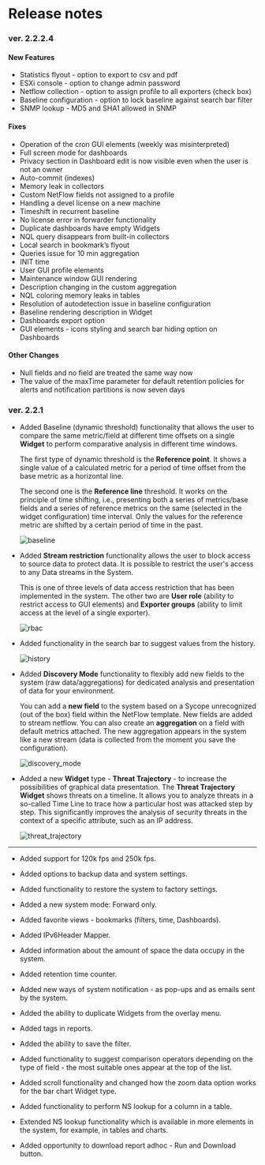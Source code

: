 # Release notes

### ver. 2.2.2.4

#### New Features

- Statistics flyout - option to export to csv and pdf
- ESXi console - option to change admin password
- Netflow collection - option to assign profile to all exporters (check box) 
- Baseline configuration - option to lock baseline against search bar filter
- SNMP lookup - MD5 and SHA1 allowed in SNMP

#### Fixes

- Operation of the cron GUI elements (weekly was misinterpreted)
- Full screen mode for dashboards
- Privacy section in Dashboard edit is now visible even when the user is not an owner
- Auto-commit (indexes)
- Memory leak in collectors 
- Custom NetFlow fields not assigned to a profile
- Handling a devel license on a new machine
- Timeshift in recurrent baseline
- No license error in forwarder functionality
- Duplicate dashboards have empty Widgets
- NQL query disappears from built-in collectors
- Local search in bookmark’s flyout
- Queries issue for 10 min aggregation
- INIT time
- User GUI profile elements
- Maintenance window GUI rendering
- Description changing in the custom aggregation
- NQL coloring memory leaks in tables
- Resolution of autodetection issue in baseline configuration
- Baseline rendering description in Widget 
- Dashboards export option
- GUI elements - icons styling and search bar hiding option on Dashboards

#### Other Changes

- Null fields and no field are treated the same way now
- The value of the maxTime parameter for default retention policies for alerts and notification partitions is now seven days



### ver. 2.2.1

- Added Baseline (dynamic threshold) functionality that allows the user to compare the same metric/field at different time offsets on a single **Widget** to perform comparative analysis in different time windows.

  The first type of dynamic threshold is the **Reference point**. It shows a single value of a calculated metric for a period of time offset from the base metric as a horizontal line.

  The second one is the **Reference line** threshold. It works on the principle of time shifting, i.e., presenting both a series of metrics/base fields and a series of reference metrics on the same (selected in the widget configuration) time interval. Only the values for the reference metric are shifted by a certain period of time in the past.

  ![baseline](assets_06-Release%20notes_web/baseline.jpg)

- Added **Stream restriction** functionality allows the user to block access to source data to protect data. It is possible to restrict the user's access to any Data streams in the System.

  This is one of three levels of data access restriction that has been implemented in the system. The other two are **User role** (ability to restrict access to GUI elements) and **Exporter groups** (ability to limit access at the level of a single exporter).

  ![rbac](assets_06-Release%20notes_web/rbac.jpg)

- Added functionality in the search bar to suggest values from the history.

  ![history](assets_06-Release%20notes_web/history.jpg)

- Added **Discovery Mode** functionality to flexibly add new fields to the system (raw data/aggregations) for dedicated analysis and presentation of data for your environment.

  You can add a **new field** to the system based on a Sycope unrecognized (out of the box) field within the NetFlow template. New fields are added to stream netflow. You can also create an **aggregation** on a field with default metrics attached. The new aggregation appears in the system like a new stream (data is collected from the moment you save the configuration). 

  ![discovery_mode](assets_06-Release%20notes_web/discovery_mode.jpg)

- Added a new **Widget** type - **Threat Trajectory** - to increase the possibilities of graphical data presentation. The **Threat Trajectory Widget** shows threats on a timeline. It allows you to analyze threats in a so-called Time Line to trace how a particular host was attacked step by step. This significantly improves the analysis of security threats in the context of a specific attribute, such as an IP address.

  ![threat_trajectory](assets_06-Release%20notes_web/threat_trajectory.jpg)

---

- Added support for 120k fps and 250k fps.
  
- Added options to backup data and system settings.
  
- Added functionality to restore the system to factory settings.
  
- Added a new system mode: Forward only. 
  
- Added favorite views - bookmarks (filters, time, Dashboards).
  
- Added IPv6Header Mapper.
  
- Added information about the amount of space the data occupy in the system.

- Added retention time counter.

- Added new ways of system notification - as pop-ups and as emails sent by the system. 

- Added the ability to duplicate Widgets from the overlay menu.
  
- Added tags in reports.
  
- Added the ability to save the filter.
  
-  Added functionality to suggest comparison operators depending on the type of field - the most suitable ones appear at the top of the list.
  
- Added scroll functionality and changed how the zoom data option works for the bar chart Widget type.
  
- Added functionality to perform NS lookup for a column in a table.
  
- Extended NS lookup functionality which is available in more elements in the system, for example, in tables and charts.
  
- Added opportunity to download report adhoc - Run and Download button.

   

   



